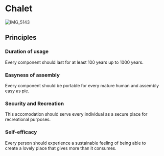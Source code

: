 # Chalet

![IMG_5143](https://github.com/user-attachments/assets/8c63dfef-b072-4daf-b936-ec778f790b79)

## Principles

### Duration of usage
Every component should last for at least 100 years up to 1000 years.


### Easyness of assembly
Every component should be portable for every mature human and assembly easy as pie.


### Security and Recreation
This accomodation should serve every individual as a secure place for recreational purposes.


### Self-efficacy
Every person should experience a sustainable feeling of being able to create a lovely place that gives more than it consumes.
